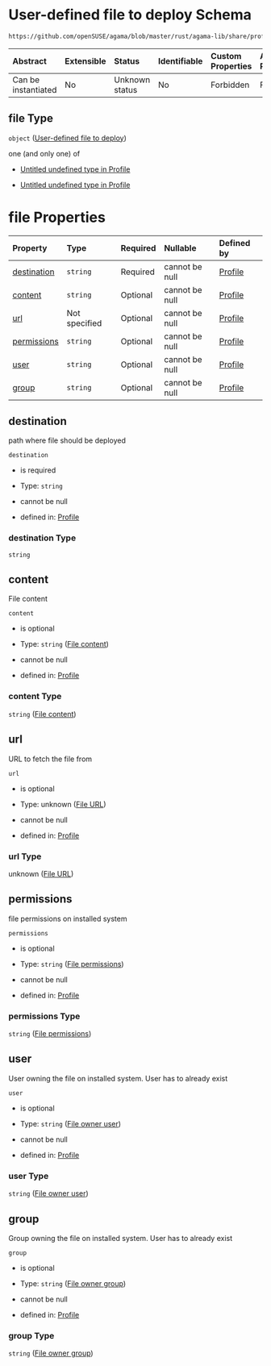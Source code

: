# User-defined file to deploy Schema

```txt
https://github.com/openSUSE/agama/blob/master/rust/agama-lib/share/profile.schema.json#/$defs/file
```



| Abstract            | Extensible | Status         | Identifiable | Custom Properties | Additional Properties | Access Restrictions | Defined In                                                          |
| :------------------ | :--------- | :------------- | :----------- | :---------------- | :-------------------- | :------------------ | :------------------------------------------------------------------ |
| Can be instantiated | No         | Unknown status | No           | Forbidden         | Forbidden             | none                | [profile.schema.json\*](profile.schema.json "open original schema") |

## file Type

`object` ([User-defined file to deploy](profile-defs-user-defined-file-to-deploy.md))

one (and only one) of

* [Untitled undefined type in Profile](profile-defs-user-defined-file-to-deploy-oneof-0.md "check type definition")

* [Untitled undefined type in Profile](profile-defs-user-defined-file-to-deploy-oneof-1.md "check type definition")

# file Properties

| Property                    | Type          | Required | Nullable       | Defined by                                                                                                                                                                                                     |
| :-------------------------- | :------------ | :------- | :------------- | :------------------------------------------------------------------------------------------------------------------------------------------------------------------------------------------------------------- |
| [destination](#destination) | `string`      | Required | cannot be null | [Profile](profile-defs-user-defined-file-to-deploy-properties-destination.md "https://github.com/openSUSE/agama/blob/master/rust/agama-lib/share/profile.schema.json#/$defs/file/properties/destination")      |
| [content](#content)         | `string`      | Optional | cannot be null | [Profile](profile-defs-user-defined-file-to-deploy-properties-file-content.md "https://github.com/openSUSE/agama/blob/master/rust/agama-lib/share/profile.schema.json#/$defs/file/properties/content")         |
| [url](#url)                 | Not specified | Optional | cannot be null | [Profile](profile-defs-user-defined-file-to-deploy-properties-file-url.md "https://github.com/openSUSE/agama/blob/master/rust/agama-lib/share/profile.schema.json#/$defs/file/properties/url")                 |
| [permissions](#permissions) | `string`      | Optional | cannot be null | [Profile](profile-defs-user-defined-file-to-deploy-properties-file-permissions.md "https://github.com/openSUSE/agama/blob/master/rust/agama-lib/share/profile.schema.json#/$defs/file/properties/permissions") |
| [user](#user)               | `string`      | Optional | cannot be null | [Profile](profile-defs-user-defined-file-to-deploy-properties-file-owner-user.md "https://github.com/openSUSE/agama/blob/master/rust/agama-lib/share/profile.schema.json#/$defs/file/properties/user")         |
| [group](#group)             | `string`      | Optional | cannot be null | [Profile](profile-defs-user-defined-file-to-deploy-properties-file-owner-group.md "https://github.com/openSUSE/agama/blob/master/rust/agama-lib/share/profile.schema.json#/$defs/file/properties/group")       |

## destination

path where file should be deployed

`destination`

* is required

* Type: `string`

* cannot be null

* defined in: [Profile](profile-defs-user-defined-file-to-deploy-properties-destination.md "https://github.com/openSUSE/agama/blob/master/rust/agama-lib/share/profile.schema.json#/$defs/file/properties/destination")

### destination Type

`string`

## content

File content

`content`

* is optional

* Type: `string` ([File content](profile-defs-user-defined-file-to-deploy-properties-file-content.md))

* cannot be null

* defined in: [Profile](profile-defs-user-defined-file-to-deploy-properties-file-content.md "https://github.com/openSUSE/agama/blob/master/rust/agama-lib/share/profile.schema.json#/$defs/file/properties/content")

### content Type

`string` ([File content](profile-defs-user-defined-file-to-deploy-properties-file-content.md))

## url

URL to fetch the file from

`url`

* is optional

* Type: unknown ([File URL](profile-defs-user-defined-file-to-deploy-properties-file-url.md))

* cannot be null

* defined in: [Profile](profile-defs-user-defined-file-to-deploy-properties-file-url.md "https://github.com/openSUSE/agama/blob/master/rust/agama-lib/share/profile.schema.json#/$defs/file/properties/url")

### url Type

unknown ([File URL](profile-defs-user-defined-file-to-deploy-properties-file-url.md))

## permissions

file permissions on installed system

`permissions`

* is optional

* Type: `string` ([File permissions](profile-defs-user-defined-file-to-deploy-properties-file-permissions.md))

* cannot be null

* defined in: [Profile](profile-defs-user-defined-file-to-deploy-properties-file-permissions.md "https://github.com/openSUSE/agama/blob/master/rust/agama-lib/share/profile.schema.json#/$defs/file/properties/permissions")

### permissions Type

`string` ([File permissions](profile-defs-user-defined-file-to-deploy-properties-file-permissions.md))

## user

User owning the file on installed system. User has to already exist

`user`

* is optional

* Type: `string` ([File owner user](profile-defs-user-defined-file-to-deploy-properties-file-owner-user.md))

* cannot be null

* defined in: [Profile](profile-defs-user-defined-file-to-deploy-properties-file-owner-user.md "https://github.com/openSUSE/agama/blob/master/rust/agama-lib/share/profile.schema.json#/$defs/file/properties/user")

### user Type

`string` ([File owner user](profile-defs-user-defined-file-to-deploy-properties-file-owner-user.md))

## group

Group owning the file on installed system. User has to already exist

`group`

* is optional

* Type: `string` ([File owner group](profile-defs-user-defined-file-to-deploy-properties-file-owner-group.md))

* cannot be null

* defined in: [Profile](profile-defs-user-defined-file-to-deploy-properties-file-owner-group.md "https://github.com/openSUSE/agama/blob/master/rust/agama-lib/share/profile.schema.json#/$defs/file/properties/group")

### group Type

`string` ([File owner group](profile-defs-user-defined-file-to-deploy-properties-file-owner-group.md))
